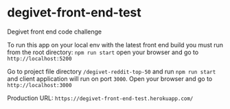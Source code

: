 # degivet-front-end-test

Degivet front end code challenge

To run this app on your local env with the latest front end build you must run from the root directory:
`npm run start`
open your browser and go to `http://localhost:5200`

Go to project file directory `/degivet-reddit-top-50` and run `npm run start` and client application will run on port `3000`.
Open your browser and go to `http://localhost:3000`

Production URL: `https://degivet-front-end-test.herokuapp.com/`